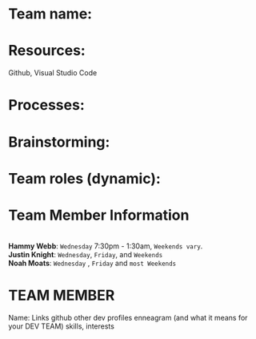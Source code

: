 # Team name:

# Resources: 
Github, Visual Studio Code
# Processes:

# Brainstorming:

# Team roles (dynamic): 

# Team Member Information
<br> **Hammy Webb**: `Wednesday` 7:30pm - 1:30am, `Weekends vary`.
<br> **Justin Knight**: `Wednesday`, `Friday`, and `Weekends`
<br> **Noah Moats**: `Wednesday` , `Friday` and `most Weekends`


# TEAM MEMBER
Name:
Links
github
other dev profiles 
enneagram (and what it means for your DEV TEAM)
skills, interests
